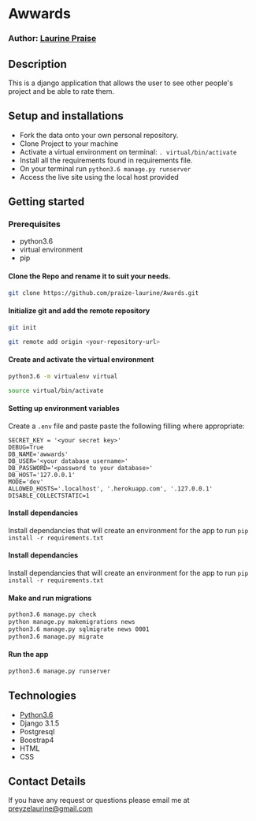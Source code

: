 #  Awwards

### Author: [Laurine Praise](https://github.com/preyze-laurine)

## Description
This is a django application that allows the user to see other people's project and be able to rate them.

## Setup and installations
* Fork the data onto your own personal repository.
* Clone Project to your machine
* Activate a virtual environment on terminal: `. virtual/bin/activate`
* Install all the requirements found in requirements file.
* On your terminal run `python3.6 manage.py runserver`
* Access the live site using the local host provided

## Getting started

### Prerequisites
* python3.6
* virtual environment
* pip

#### Clone the Repo and rename it to suit your needs.
```bash
git clone https://github.com/praize-laurine/Awards.git
```
#### Initialize git and add the remote repository
```bash
git init
```
```bash
git remote add origin <your-repository-url>
```

#### Create and activate the virtual environment
```bash
python3.6 -m virtualenv virtual
```

```bash
source virtual/bin/activate
```

#### Setting up environment variables
Create a `.env` file and paste paste the following filling where appropriate:
```
SECRET_KEY = '<your secret key>'
DEBUG=True
DB_NAME='awwards'
DB_USER='<your database username>'
DB_PASSWORD='<password to your database>'
DB_HOST='127.0.0.1'
MODE='dev'
ALLOWED_HOSTS='.localhost', '.herokuapp.com', '.127.0.0.1'
DISABLE_COLLECTSTATIC=1
```

#### Install dependancies
Install dependancies that will create an environment for the app to run
`pip install -r requirements.txt`

#### Install dependancies
Install dependancies that will create an environment for the app to run
`pip install -r requirements.txt`

#### Make and run migrations
```bash
python3.6 manage.py check
python manage.py makemigrations news
python3.6 manage.py sqlmigrate news 0001
python3.6 manage.py migrate
```

#### Run the app
```bash
python3.6 manage.py runserver
```
## Technologies
- [Python3.6](https://docs.python.org/3/)
-  Django 3.1.5
- Postgresql 
- Boostrap4
- HTML
- CSS

## Contact Details
If you have any request or questions please email me at preyzelaurine@gmail.com
